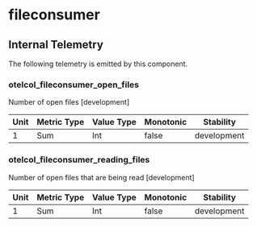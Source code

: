 [comment]: <> (Code generated by mdatagen. DO NOT EDIT.)

# fileconsumer

## Internal Telemetry

The following telemetry is emitted by this component.

### otelcol_fileconsumer_open_files

Number of open files [development]

| Unit | Metric Type | Value Type | Monotonic | Stability |
| ---- | ----------- | ---------- | --------- | --------- |
| 1 | Sum | Int | false | development |

### otelcol_fileconsumer_reading_files

Number of open files that are being read [development]

| Unit | Metric Type | Value Type | Monotonic | Stability |
| ---- | ----------- | ---------- | --------- | --------- |
| 1 | Sum | Int | false | development |
